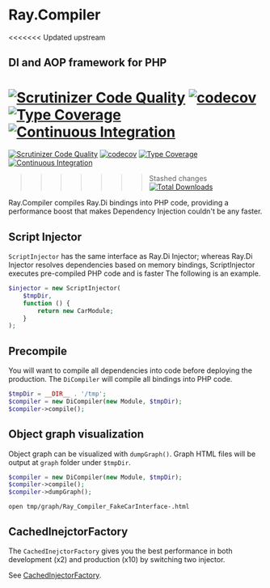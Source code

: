# Ray.Compiler

<<<<<<< Updated upstream
## DI and AOP framework for PHP

[![Scrutinizer Code Quality](https://scrutinizer-ci.com/g/ray-di/Ray.Di/badges/quality-score.png?b=2.x)](https://scrutinizer-ci.com/g/ray-di/Ray.Di/?branch=2.x)
[![codecov](https://codecov.io/gh/ray-di/Ray.Di/branch/2.x/graph/badge.svg?token=KCQXtu01zc)](https://codecov.io/gh/ray-di/Ray.Di)
[![Type Coverage](https://shepherd.dev/github/ray-di/Ray.Di/coverage.svg)](https://shepherd.dev/github/ray-di/Ray.Di)
[![Continuous Integration](https://github.com/ray-di/Ray.Di/actions/workflows/continuous-integration.yml/badge.svg?branch=2.x)](https://github.com/ray-di/Ray.Di/actions/workflows/continuous-integration.yml)
=======
[![Scrutinizer Code Quality](https://scrutinizer-ci.com/g/ray-di/Ray.Compiler/badges/quality-score.png?b=1.x)](https://scrutinizer-ci.com/g/ray-di/Ray.Compiler/?branch=1.x)
[![codecov](https://codecov.io/gh/ray-di/Ray.Compiler/branch/1.x/graph/badge.svg?token=KCQXtu01zc)](https://codecov.io/gh/ray-di/Ray.Compiler)
[![Type Coverage](https://shepherd.dev/github/ray-di/Ray.Compiler/coverage.svg)](https://shepherd.dev/github/ray-di/Ray.Compiler)
[![Continuous Integration](https://github.com/ray-di/Ray.Compiler/actions/workflows/continuous-integration.yml/badge.svg?branch=1.x)](https://github.com/ray-di/Ray.Compiler/actions/workflows/continuous-integration.yml)
>>>>>>> Stashed changes
[![Total Downloads](https://poser.pugx.org/ray/di/downloads)](https://packagist.org/packages/ray/di)

Ray.Compiler compiles Ray.Di bindings into PHP code, providing a performance boost that makes Dependency Injection couldn't be any faster.

##  Script Injector

`ScriptInjector` has the same interface as Ray.Di Injector; whereas Ray.Di Injector resolves dependencies based on memory bindings, ScriptInjector executes pre-compiled PHP code and is faster The following is an example.

```php
$injector = new ScriptInjector(
    $tmpDir,
    function () {
        return new CarModule;
    }
);
```

## Precompile

You will want to compile all dependencies into code before deploying the production. The `DiCompiler` will compile all bindings into PHP code.

```php
$tmpDir = __DIR__ . '/tmp';
$compiler = new DiCompiler(new Module, $tmpDir);
$compiler->compile();
```

## Object graph visualization

Object graph can be visualized with `dumpGraph()`.
Graph HTML files will be output at `graph` folder under `$tmpDir`.

```php
$compiler = new DiCompiler(new Module, $tmpDir);
$compiler->compile();
$compiler->dumpGraph();
```

```
open tmp/graph/Ray_Compiler_FakeCarInterface-.html
```

## CachedInejctorFactory

The `CachedInejctorFactory` gives you the best performance in both development (x2) and production (x10) by switching two injector.

See [CachedInjectorFactory](https://github.com/ray-di/Ray.Compiler/issues/75).

